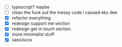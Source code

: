 - [ ] typescript? maybe
- [ ] clean the fuck out the messy code i caused eks dee
- [x] refactor everything
- [x] redesign support me section
- [x] redesign get in touch section
- [x] more minimalist stuff
- [x] sass/scss